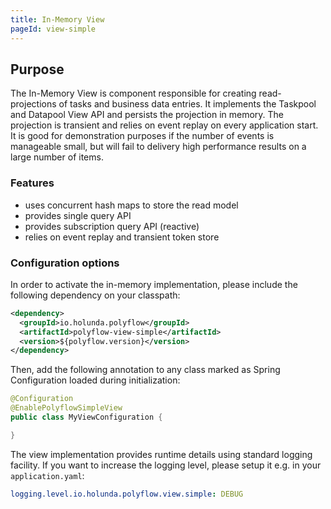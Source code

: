 ```yaml
---
title: In-Memory View
pageId: view-simple
---
```


## Purpose

The In-Memory View is component responsible for creating read-projections of tasks and business data entries. It implements
the Taskpool and Datapool View API and persists the projection in memory. The projection is transient and relies on event
replay on every application start. It is good for demonstration purposes if the number of events is manageable small,
but will fail to delivery high performance results on a large number of items.

### Features

* uses concurrent hash maps to store the read model
* provides single query API
* provides subscription query API (reactive)
* relies on event replay and transient token store

### Configuration options

In order to activate the in-memory implementation, please include the following dependency on your classpath:

```xml
<dependency>
  <groupId>io.holunda.polyflow</groupId>
  <artifactId>polyflow-view-simple</artifactId>
  <version>${polyflow.version}</version>
</dependency>
```

Then, add the following annotation to any class marked as Spring Configuration
loaded during initialization:

```java
@Configuration
@EnablePolyflowSimpleView
public class MyViewConfiguration {

}
```

The view implementation provides runtime details using standard logging facility. If you
want to increase the logging level, please setup it e.g. in your `application.yaml`:

```yml
logging.level.io.holunda.polyflow.view.simple: DEBUG
```
